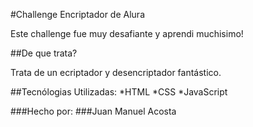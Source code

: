 #Challenge Encriptador de Alura 

Este challenge fue muy desafiante y aprendi muchisimo!

##De que trata?

Trata de un ecriptador y desencriptador fantástico.

##Tecnólogias Utilizadas:
*HTML
*CSS
*JavaScript

###Hecho por:
###Juan Manuel Acosta